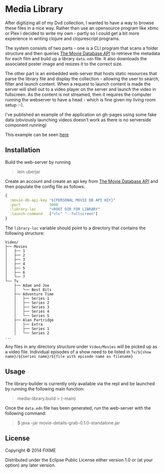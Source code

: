# Media Library

After digitizing all of my Dvd collection, I wanted to have a way to browse these files in a nice way. Rather than use an opensource program like xbmc or Plex I decided to write my own - partly so I could get a bit more experience in writing clojure and clojurescript programs.

The system consists of two parts - one is a CLI program that scans a folder structure and then queries [The Movie Database API](http://docs.themoviedb.apiary.io/) to retrieve the metadata for each film and build up a library `data.edn` file. It also downloads the associated poster image and resizes it to the correct size.

The other part is an embedded web-server that hosts static resources that parse the library file and display the collection - allowing the user to search, filter and launch content. When a request to launch content is made the server will shell out to a video player on the server and launch the video in fullscreen. As the content is not streamed, then it requires the computer running the webserver to have a head - which is fine given my living room setup :-).

I've published an example of the application on gh-pages using some fake data (obviously launching videos doesn't work as there is no serverside component running)

This example can be seen [here](http://optimisticpanda.co.uk/media-library/)

## Installation

Build the web-server by running 

> lein uberjar

Create an account and create an api key from [The Movie Database API](https://www.themoviedb.org/login) and then populate the config file as follows:

```clojure
{
  :movie-db-api-key "${PERSONAL MOVIE DB API KEY}"
  :port             3000
  :library-loc      "<ROOT DIR FOR LIBRARY"
  :launch-command   ["vlc" "--fullscreen"]
}
```

The `library-loc` variable should point to a directory that contains the following structure: 
```
Video/
├── Movies
│   ├── 1
│   ├── 2
│   ├── 3
│   ├── 4
│   ├── 5
│   ├── 6
│   └── 7
└── Tv
    ├── Adam and Joe
    │   └── Best Bits
    ├── Adventure Time
    │   ├── Series 1
    │   ├── Series 2
    │   ├── Series 3
    │   ├── Series 4
    │   └── Series 5
    ├── Alan Partridge
    │   ├── Extra
    │   ├── Series 1
    │   └── Series 2
...
```
Any files in any directory structure under `Video/Movies` will be picked up as a video file.
Individual episodes of a show need to be listed in `Tv/${show name}/${series name}/${file with episode name as filename}` 

## Usage

The library-builder is currently only available via the repl and be launched by running the following main function:
	
> media-library.build > (-main)  

Once the `data.edn` file has been generated, run the web-server with the following command:

>    $ java -jar movie-details-grab-0.1.0-standalone.jar 

## License

Copyright © 2014 FIXME

Distributed under the Eclipse Public License either version 1.0 or (at
your option) any later version.

